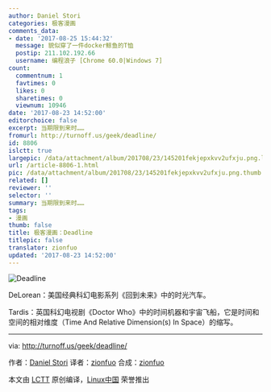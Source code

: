 ```yaml
---
author: Daniel Stori
categories: 极客漫画
comments_data:
- date: '2017-08-25 15:44:32'
  message: 貌似穿了一件docker鲸鱼的T恤
  postip: 211.102.192.66
  username: 编程浪子 [Chrome 60.0|Windows 7]
count:
  commentnum: 1
  favtimes: 0
  likes: 0
  sharetimes: 0
  viewnum: 10946
date: '2017-08-23 14:52:00'
editorchoice: false
excerpt: 当期限到来时……
fromurl: http://turnoff.us/geek/deadline/
id: 8806
islctt: true
largepic: /data/attachment/album/201708/23/145201fekjepxkvv2ufxju.png.large.jpg
url: /article-8806-1.html
pic: /data/attachment/album/201708/23/145201fekjepxkvv2ufxju.png.thumb.jpg
related: []
reviewer: ''
selector: ''
summary: 当期限到来时……
tags:
- 漫画
thumb: false
title: 极客漫画：Deadline
titlepic: false
translator: zionfuo
updated: '2017-08-23 14:52:00'
---
```


![Deadline](/data/attachment/album/201708/23/145201fekjepxkvv2ufxju.png)


DeLorean：美国经典科幻电影系列《回到未来》中的时光汽车。


Tardis：英国科幻电视剧《Doctor Who》中的时间机器和宇宙飞船，它是时间和空间的相对维度（Time And Relative Dimension(s) In Space）的缩写。




---


via: <http://turnoff.us/geek/deadline/>


作者：[Daniel Stori](http://turnoff.us/about/) 译者：[zionfuo](https://github.com/zionfuo) 合成：[zionfuo](https://github.com/zionfuo)


本文由 [LCTT](https://github.com/LCTT/TranslateProject) 原创编译，[Linux中国](https://linux.cn/) 荣誉推出